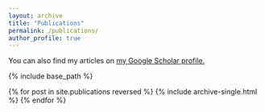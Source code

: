 ```yaml
---
layout: archive
title: "Publications"
permalink: /publications/
author_profile: true
---
```


  You can also find my articles on [my Google Scholar profile.](https://scholar.google.com/citations?user=0lB9-GcAAAAJ&hl=en&authuser=1)
  
{% include base_path %}

{% for post in site.publications reversed %}
  {% include archive-single.html %}
{% endfor %}
